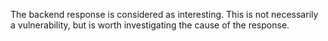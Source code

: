 The backend response is considered as interesting. This is not necessarily a vulnerability, but is worth investigating the cause of the response.